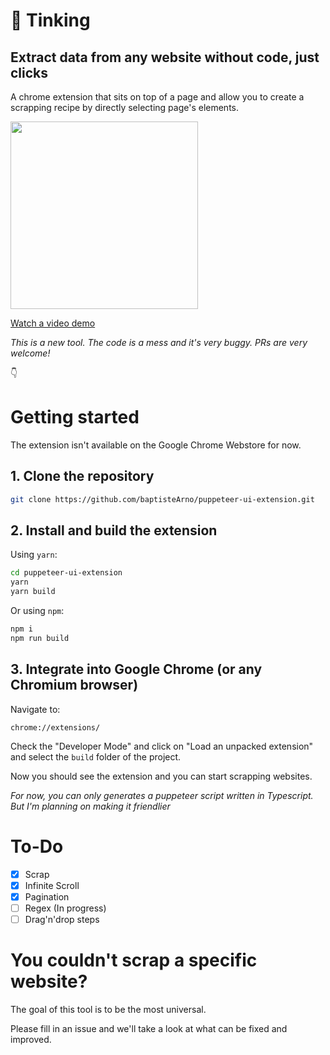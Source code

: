 # 🧶 Tinking

## Extract data from any website without code, just clicks

A chrome extension that sits on top of a page and allow you to create a scrapping recipe by directly selecting page's elements.

<img src="https://user-images.githubusercontent.com/16015833/106378952-d4c0e900-63a8-11eb-936b-18dead5e6e97.png" width="300px"/>

[Watch a video demo](https://cleanshot-cloud-fra.accelerator.net/media/8732/gyXl0WDpJ0jpHVN3ccd5sf5kOOlzdPpugDhhcQKv.mp4)

_This is a new tool. The code is a mess and it's very buggy. PRs are very welcome!_

👇

# Getting started

The extension isn't available on the Google Chrome Webstore for now.

## 1. Clone the repository

```sh
git clone https://github.com/baptisteArno/puppeteer-ui-extension.git
```

## 2. Install and build the extension

Using `yarn`:

```sh
cd puppeteer-ui-extension
yarn
yarn build
```

Or using `npm`:

```sh
npm i
npm run build
```

## 3. Integrate into Google Chrome (or any Chromium browser)

Navigate to:

```text
chrome://extensions/
```

Check the "Developer Mode" and click on "Load an unpacked extension" and select the `build` folder of the project.

Now you should see the extension and you can start scrapping websites.

_For now, you can only generates a puppeteer script written in Typescript. But I'm planning on making it friendlier_

# To-Do

- [x] Scrap
- [x] Infinite Scroll
- [x] Pagination
- [ ] Regex (In progress)
- [ ] Drag'n'drop steps

# You couldn't scrap a specific website?

The goal of this tool is to be the most universal.

Please fill in an issue and we'll take a look at what can be fixed and improved.
